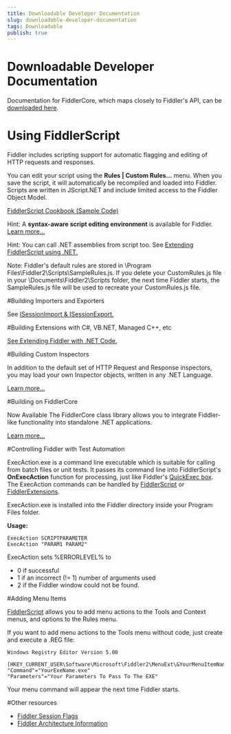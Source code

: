 ```yaml
---
title: Downloadable Developer Documentation
slug: downloadable-developer-documentation
tags: Downloadable
publish: true
---
```


<!-- http://www.fiddler2.com/Fiddler/dev/ -->

# Downloadable Developer Documentation

Documentation for FiddlerCore, which maps closely to Fiddler's API, can be [downloaded here](http://www.fiddler2.com/dl/FiddlerCoreDocsSetup.exe).

# Using FiddlerScript

Fiddler includes scripting support for automatic flagging and editing of HTTP requests and responses. 

You can edit your script using the **Rules | Custom Rules...** menu.  When you save the script, it will automatically be recompiled and loaded into Fiddler.  Scripts are written in JScript.NET and include limited access to the Fiddler Object Model.

   [FiddlerScript Cookbook (Sample Code)](http://www.fiddler2.com/Fiddler/dev/ScriptSamples.asp)

Hint: A **syntax-aware script editing environment** is available for Fiddler.  [Learn more...](http://www.fiddler2.com/fiddler/fse.asp)

Hint: You can call .NET assemblies from script too.  See [Extending FiddlerScript using .NET.](http://www.fiddler2.com/Fiddler/dev/UsingCSharp.asp) 

Note: Fiddler's default rules are stored in \Program Files\Fiddler2\Scripts\SampleRules.js. If you delete your CustomRules.js file in your \Documents\Fiddler2\Scripts folder, the next time Fiddler starts, the SampleRules.js file will be used to recreate your CustomRules.js file.

#Building Importers and Exporters

See [ISessionImport & ISessionExport.](http://www.fiddler2.com/Fiddler/dev/ISessionExport.asp)

#Building Extensions with C#, VB.NET, Managed C++, etc

[See Extending Fiddler with .NET Code.](http://www.fiddler2.com/Fiddler/dev/IFiddlerExtension.asp)

#Building Custom Inspectors

In addition to the default set of HTTP Request and Response inspectors, you may load your own Inspector objects, written in any .NET Language.

   [Learn more...](http://www.fiddler2.com/Fiddler/dev/Inspectors.asp)

#Building on FiddlerCore

Now Available The FiddlerCore class library allows you to integrate Fiddler-like functionality into standalone .NET applications.

   [Learn more...](http://www.fiddler2.com/Fiddler/Core/)

#Controlling Fiddler with Test Automation

ExecAction.exe is a command line executable which is suitable for calling from batch files or unit tests.  It passes its command line into FiddlerScript's **OnExecAction** function for processing, just like Fiddler's [QuickExec box](http://www.fiddler2.com/fiddler/help/quickexec.asp#ExecAction).  The ExecAction commands can be handled by [FiddlerScript](http://www.fiddler2.com/Fiddler/dev/ScriptSamples.asp) or [FiddlerExtensions](http://www.fiddler2.com/Fiddler/dev/IFiddlerExtension.asp).

ExecAction.exe is installed into the Fiddler directory inside your Program Files folder.

**Usage:**

	ExecAction SCRIPTPARAMETER
	ExecAction "PARAM1 PARAM2"

ExecAction sets %ERRORLEVEL% to

* 0 if successful
* 1 if an incorrect (!= 1) number of arguments used
* 2 if the Fiddler window could not be found.

#Adding Menu Items

[FiddlerScript](http://www.fiddler2.com/Fiddler/dev/ScriptSamples.asp) allows you to add menu actions to the Tools and Context menus, and options to the Rules menu. 

If you want to add menu actions to the Tools menu without code, just create and execute a .REG file:

	Windows Registry Editor Version 5.00

	[HKEY_CURRENT_USER\Software\Microsoft\Fiddler2\MenuExt\&YourMenuItemName]
	"Command"="YourExeName.exe"
	"Parameters"="Your Parameters To Pass To The EXE"

Your menu command will appear the next time Fiddler starts. 

#Other resources

* [Fiddler Session Flags](http://www.fiddler2.com/Fiddler/dev/SessionFlags.asp)
* [Fiddler Architecture Information](http://www.fiddler2.com/Fiddler/dev/FiddlerArchitecture.asp)
